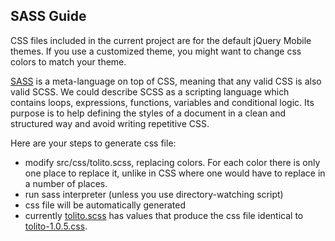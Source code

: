 ## SASS Guide

CSS files included in the current project  are for the default jQuery Mobile themes. If you use a customized theme, you might want to change css colors to match your theme.

[SASS](http://sass-lang.com/ "SASS") is a meta-language on top of CSS, meaning that any valid CSS is also valid SCSS. We could describe SCSS as a scripting language which contains loops, expressions, functions, variables and conditional logic. Its purpose is to help defining the styles of a document in a clean and structured way and avoid writing repetitive CSS.

Here are your steps to generate css file:

- modify src/css/tolito.scss, replacing colors. For each color there is only one place to replace it, unlike in CSS where one would have to replace in a number of places.
- run sass interpreter (unless you use directory-watching script)
- css file will be automatically generated
- currently [tolito.scss](https://github.com/tolis-e/jQuery-Mobile-Progress-Bar-with-Percentage/blob/master/src/scss/tolito.scss) has values that produce the css file identical to [tolito-1.0.5.css](https://github.com/tolis-e/jQuery-Mobile-Progress-Bar-with-Percentage/blob/master/src/css/tolito-1.0.5.css).
